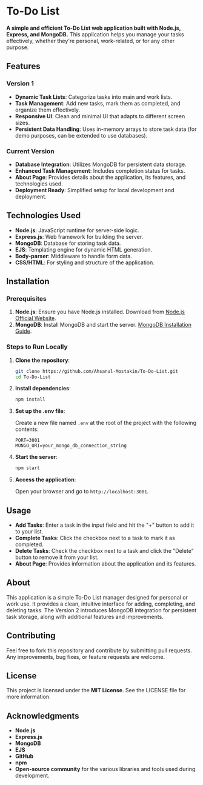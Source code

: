 # To-Do List

**A simple and efficient To-Do List web application built with Node.js, Express, and MongoDB.** This application helps you manage your tasks effectively, whether they're personal, work-related, or for any other purpose.

## Features

### Version 1

- **Dynamic Task Lists**: Categorize tasks into main and work lists.
- **Task Management**: Add new tasks, mark them as completed, and organize them effectively.
- **Responsive UI**: Clean and minimal UI that adapts to different screen sizes.
- **Persistent Data Handling**: Uses in-memory arrays to store task data (for demo purposes, can be extended to use databases).

### Current Version

- **Database Integration**: Utilizes MongoDB for persistent data storage.
- **Enhanced Task Management**: Includes completion status for tasks.
- **About Page**: Provides details about the application, its features, and technologies used.
- **Deployment Ready**: Simplified setup for local development and deployment.

## Technologies Used

- **Node.js**: JavaScript runtime for server-side logic.
- **Express.js**: Web framework for building the server.
- **MongoDB**: Database for storing task data.
- **EJS**: Templating engine for dynamic HTML generation.
- **Body-parser**: Middleware to handle form data.
- **CSS/HTML**: For styling and structure of the application.

## Installation

### Prerequisites

1. **Node.js**: Ensure you have Node.js installed. Download from [Node.js Official Website](https://nodejs.org/).
2. **MongoDB**: Install MongoDB and start the server. [MongoDB Installation Guide](https://www.mongodb.com/try/download/community).

### Steps to Run Locally

1. **Clone the repository**:

    ```bash
    git clone https://github.com/Ahsanul-Mostakin/To-Do-List.git
    cd To-Do-List
    ```

2. **Install dependencies**:

    ```bash
    npm install
    ```

3. **Set up the .env file**:

    Create a new file named `.env` at the root of the project with the following contents:

    ```env
    PORT=3001
    MONGO_URI=your_mongo_db_connection_string
    ```

4. **Start the server**:

    ```bash
    npm start
    ```

5. **Access the application**:

    Open your browser and go to `http://localhost:3001`.

## Usage

- **Add Tasks**: Enter a task in the input field and hit the "+" button to add it to your list.
- **Complete Tasks**: Click the checkbox next to a task to mark it as completed.
- **Delete Tasks**: Check the checkbox next to a task and click the "Delete" button to remove it from your list.
- **About Page**: Provides information about the application and its features.

## About

This application is a simple To-Do List manager designed for personal or work use. It provides a clean, intuitive interface for adding, completing, and deleting tasks. The Version 2 introduces MongoDB integration for persistent task storage, along with additional features and improvements.

## Contributing

Feel free to fork this repository and contribute by submitting pull requests. Any improvements, bug fixes, or feature requests are welcome.

## License

This project is licensed under the **MIT License**. See the LICENSE file for more information.

## Acknowledgments

- **Node.js**
- **Express.js**
- **MongoDB**
- **EJS**
- **GitHub**
- **npm**
- **Open-source community** for the various libraries and tools used during development.
